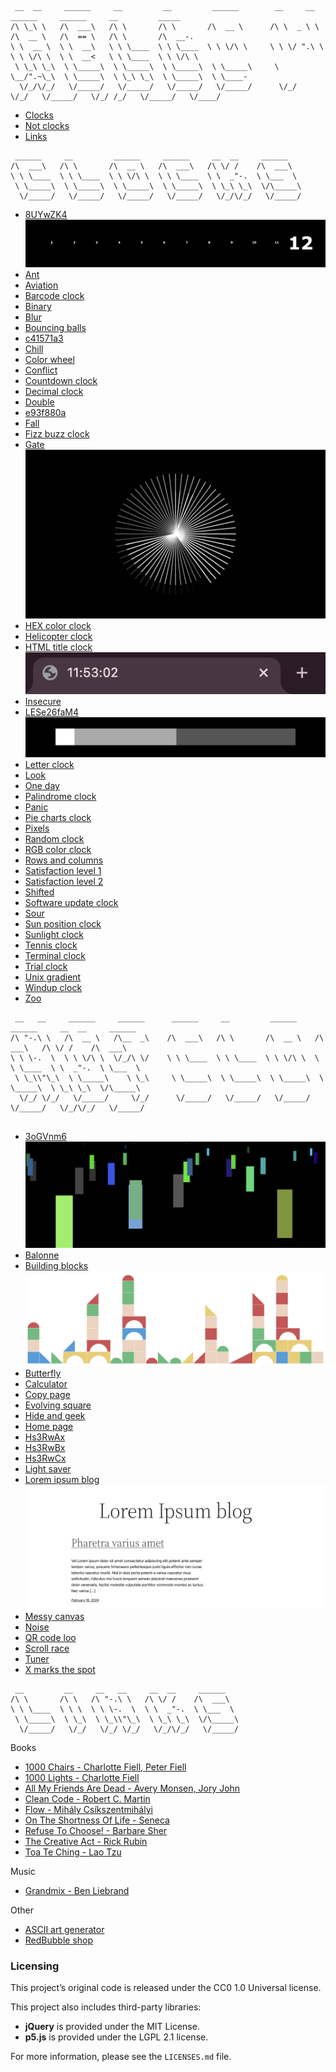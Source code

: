 ```
 __  __     ______     __         __         ______        __     __     ______     ______     __         _____    
/\ \_\ \   /\  ___\   /\ \       /\ \       /\  __ \      /\ \  _ \ \   /\  __ \   /\  == \   /\ \       /\  __-.  
\ \  __ \  \ \  __\   \ \ \____  \ \ \____  \ \ \/\ \     \ \ \/ ".\ \  \ \ \/\ \  \ \  __<   \ \ \____  \ \ \/\ \ 
 \ \_\ \_\  \ \_____\  \ \_____\  \ \_____\  \ \_____\     \ \__/".~\_\  \ \_____\  \ \_\ \_\  \ \_____\  \ \____- 
  \/_/\/_/   \/_____/   \/_____/   \/_____/   \/_____/      \/_/   \/_/   \/_____/   \/_/ /_/   \/_____/   \/____/ 
```

- [Clocks](#clocks)
- [Not clocks](#not-clocks)
- [Links](#links)

<a id="clocks"></a>
```
 ______     __         ______     ______     __  __     ______
/\  ___\   /\ \       /\  __ \   /\  ___\   /\ \/ /    /\  ___\
\ \ \____  \ \ \____  \ \ \/\ \  \ \ \____  \ \  _"-.  \ \___  \
 \ \_____\  \ \_____\  \ \_____\  \ \_____\  \ \_\ \_\  \/\_____\
  \/_____/   \/_____/   \/_____/   \/_____/   \/_/\/_/   \/_____/
```

- [8UYwZK4](https://rickvanderwolk.cc/8UYwZK4/)
  [![8UYwZK4](assets/images/8UYwZK4.png)](https://rickvanderwolk.cc/8UYwZK4/)
- [Ant](https://rickvanderwolk.cc/ant/)
- [Aviation](https://rickvanderwolk.cc/aviation/)
- [Barcode clock](https://rickvanderwolk.cc/barcode-clock/)
- [Binary](https://rickvanderwolk.cc/binary/)
- [Blur](https://rickvanderwolk.cc/blur/)
- [Bouncing balls](https://rickvanderwolk.cc/bouncing-balls/)
- [c41571a3](https://rickvanderwolk.cc/c41571a3/)
- [Chill](https://rickvanderwolk.cc/chill/)
- [Color wheel](https://rickvanderwolk.cc/color-wheel/)
- [Conflict](https://rickvanderwolk.cc/conflict/)
- [Countdown clock](https://rickvanderwolk.cc/countdown-clock/)
- [Decimal clock](https://rickvanderwolk.cc/decimal-clock/)
- [Double](https://rickvanderwolk.cc/double/)
- [e93f880a](https://rickvanderwolk.cc/e93f880a/)
- [Fall](https://rickvanderwolk.cc/fall/)
- [Fizz buzz clock](https://rickvanderwolk.cc/fizz-buzz-clock/)
- [Gate](https://rickvanderwolk.cc/gate/)
  [![Gate](assets/images/gate.png)](https://rickvanderwolk.cc/gate/)
- [HEX color clock](https://rickvanderwolk.cc/hex-color-clock/)
- [Helicopter clock](https://rickvanderwolk.cc/helicopter-clock/)
- [HTML title clock](https://rickvanderwolk.cc/html-title-clock/)
  [![HTML title clock](assets/images/html-title-clock.png)](https://rickvanderwolk.cc/html-title-clock/)
- [Insecure](https://rickvanderwolk.cc/insecure/)
- [LESe26faM4](https://rickvanderwolk.cc/LESe26faM4/)
  [![LESe26faM4](assets/images/LESe26faM4.png)](https://rickvanderwolk.cc/LESe26faM4/)
- [Letter clock](https://rickvanderwolk.cc/letter-clock/)
- [Look](https://rickvanderwolk.cc/look/)
- [One day](https://rickvanderwolk.cc/one-day/)
- [Palindrome clock](https://rickvanderwolk.cc/palindrome-clock/)
- [Panic](https://rickvanderwolk.cc/panic/)
- [Pie charts clock](https://rickvanderwolk.cc/pie-charts-clock/)
- [Pixels](https://rickvanderwolk.cc/pixels/)
- [Random clock](https://rickvanderwolk.cc/random-clock/)
- [RGB color clock](https://rickvanderwolk.cc/rgb-color-clock/)
- [Rows and columns](https://rickvanderwolk.cc/rows-and-columns-clock/)
- [Satisfaction level 1](https://rickvanderwolk.cc/satisfaction-level-1/)
- [Satisfaction level 2](https://rickvanderwolk.cc/satisfaction-level-2/)
- [Shifted](https://rickvanderwolk.cc/shifted/)
- [Software update clock](https://softwareupdateclock.com/)
- [Sour](https://rickvanderwolk.cc/sour/)
- [Sun position clock](https://rickvanderwolk.cc/sun-position-clock/)
- [Sunlight clock](https://rickvanderwolk.cc/sunlight-clock/)
- [Tennis clock](https://rickvanderwolk.cc/tennis-clock/)
- [Terminal clock](https://rickvanderwolk.cc/terminal-clock/)
- [Trial clock](https://rickvanderwolk.cc/trial-clock/)
- [Unix gradient](https://unixgradient.org/)
- [Windup clock](https://rickvanderwolk.cc/wind-up-clock/)
- [Zoo](https://rickvanderwolk.cc/zoo/)

<a id="not-clocks"></a>
```
 __   __     ______     ______      ______     __         ______     ______     __  __     ______    
/\ "-.\ \   /\  __ \   /\__  _\    /\  ___\   /\ \       /\  __ \   /\  ___\   /\ \/ /    /\  ___\   
\ \ \-.  \  \ \ \/\ \  \/_/\ \/    \ \ \____  \ \ \____  \ \ \/\ \  \ \ \____  \ \  _"-.  \ \___  \  
 \ \_\\"\_\  \ \_____\    \ \_\     \ \_____\  \ \_____\  \ \_____\  \ \_____\  \ \_\ \_\  \/\_____\ 
  \/_/ \/_/   \/_____/     \/_/      \/_____/   \/_____/   \/_____/   \/_____/   \/_/\/_/   \/_____/ 
                                                                                                                                                                                          
```

- [3oGVnm6](https://rickvanderwolk.cc/3oGVnm6/)
  [![3oGVnm6](assets/images/3oGVnm6.png)](https://rickvanderwolk.cc/3oGVnm6/)
- [Balonne](https://rickvanderwolk.cc/balonne/)
- [Building blocks](https://rickvanderwolk.cc/building-blocks/)
  [![Building blocks](assets/images/building-blocks.png)](https://rickvanderwolk.cc/building-blocks/)
- [Butterfly](https://rickvanderwolk.cc/butterfly/)
- [Calculator](https://rickvanderwolk.cc/calculator/)
- [Copy page](https://rickvanderwolk.cc/copy-page/)
- [Evolving square](https://rickvanderwolk.cc/evolving-square/)
- [Hide and geek](https://rickvanderwolk.cc/hide-and-geek/)
- [Home page](https://rickvanderwolk.cc/home-page/)
- [Hs3RwAx](https://rickvanderwolk.cc/Hs3RwAx/)
- [Hs3RwBx](https://rickvanderwolk.cc/Hs3RwBx/)
- [Hs3RwCx](https://rickvanderwolk.cc/Hs3RwCx/)
- [Light saver](https://rickvanderwolk.cc/light-saver/)
- [Lorem ipsum blog](https://rickvanderwolk.cc/lorem-ipsum-blog/)
  [![Lorem ipsum blog](assets/images/lorem-ipsum-blog.png)](https://rickvanderwolk.cc/lorem-ipsum-blog/)
- [Messy canvas](https://rickvanderwolk.cc/messy-canvas/)
- [Noise](https://rickvanderwolk.cc/noise/)
- [QR code loo](https://rickvanderwolk.cc/qr-code-loop/)
- [Scroll race](https://rickvanderwolk.cc/scroll-race/)
- [Tuner](https://rickvanderwolk.cc/tuner/)
- [X marks the spot](https://rickvanderwolk.cc/x-marks-the-spot/)

<a id="links"></a>
```
 __         __     __   __     __  __     ______    
/\ \       /\ \   /\ "-.\ \   /\ \/ /    /\  ___\   
\ \ \____  \ \ \  \ \ \-.  \  \ \  _"-.  \ \___  \  
 \ \_____\  \ \_\  \ \_\\"\_\  \ \_\ \_\  \/\_____\ 
  \/_____/   \/_/   \/_/ \/_/   \/_/\/_/   \/_____/ 
```

Books

- [1000 Chairs - Charlotte Fiell, Peter Fiell](https://www.goodreads.com/book/show/1083029)
- [1000 Lights - Charlotte Fiell](https://www.goodreads.com/book/show/17879332)
- [All My Friends Are Dead - Avery Monsen, Jory John](https://www.goodreads.com/book/show/8044557)
- [Clean Code - Robert C. Martin](https://www.goodreads.com/work/quotes/3779106)
- [Flow - Mihály Csíkszentmihályi](https://www.goodreads.com/work/quotes/64339)
- [On The Shortness Of Life - Seneca](https://www.goodreads.com/work/quotes/1374471)
- [Refuse To Choose! - Barbare Sher](https://www.goodreads.com/work/quotes/279246)
- [The Creative Act - Rick Rubin](https://www.goodreads.com/work/quotes/96114890)
- [Toa Te Ching - Lao Tzu](https://www.goodreads.com/work/quotes/100074)

Music

- [Grandmix - Ben Liebrand](https://liebrand.nl/grandmix/index.html)

Other

- [ASCII art generator](https://patorjk.com/software/taag/)
- [RedBubble shop](https://www.redbubble.com/people/rickkkkk/shop?asc=u)

### Licensing

This project’s original code is released under the CC0 1.0 Universal license.

This project also includes third-party libraries:
- **jQuery** is provided under the MIT License.
- **p5.js** is provided under the LGPL 2.1 license.

For more information, please see the `LICENSES.md` file.
